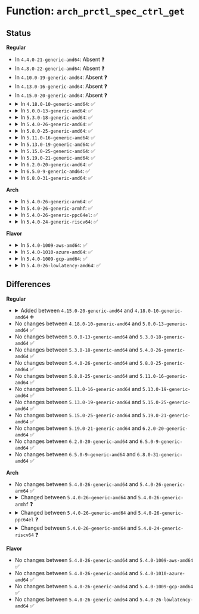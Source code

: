 # Function: <code>arch_prctl_spec_ctrl_get</code>

## Status
<b>Regular</b>
<ul>
<li>
In <code>4.4.0-21-generic-amd64</code>: Absent ❓
</li>
<li>
In <code>4.8.0-22-generic-amd64</code>: Absent ❓
</li>
<li>
In <code>4.10.0-19-generic-amd64</code>: Absent ❓
</li>
<li>
In <code>4.13.0-16-generic-amd64</code>: Absent ❓
</li>
<li>
In <code>4.15.0-20-generic-amd64</code>: Absent ❓
</li>
<li>
<details>
<summary>In <code>4.18.0-10-generic-amd64</code>: ✅</summary>

```c
int arch_prctl_spec_ctrl_get(struct task_struct * task, long unsigned int which)
```

```json
{
  "name": "arch_prctl_spec_ctrl_get",
  "collision_type": "Unique Global",
  "inline_type": "No",
  "funcs": [
    {
      "addr": 18446744071579122016,
      "name": "arch_prctl_spec_ctrl_get",
      "external": true,
      "loc": "arch/x86/kernel/cpu/bugs.c:625",
      "file": "arch/x86/kernel/cpu/bugs.c",
      "inline": "seen, unknown",
      "caller_inline": [],
      "caller_func": [
        "kernel/sys.c:__ia32_sys_prctl",
        "kernel/sys.c:__x64_sys_prctl",
        "fs/proc/array.c:proc_pid_status"
      ]
    }
  ],
  "symbols": [
    {
      "addr": 18446744071579122016,
      "name": "arch_prctl_spec_ctrl_get",
      "section": ".text",
      "bind": "STB_GLOBAL",
      "size": 109
    }
  ]
}
```
</details>
</li>
<li>
<details>
<summary>In <code>5.0.0-13-generic-amd64</code>: ✅</summary>

```c
int arch_prctl_spec_ctrl_get(struct task_struct * task, long unsigned int which)
```

```json
{
  "name": "arch_prctl_spec_ctrl_get",
  "collision_type": "Unique Global",
  "inline_type": "No",
  "funcs": [
    {
      "addr": 18446744071579128304,
      "name": "arch_prctl_spec_ctrl_get",
      "external": true,
      "loc": "arch/x86/kernel/cpu/bugs.c:921",
      "file": "arch/x86/kernel/cpu/bugs.c",
      "inline": "seen, unknown",
      "caller_inline": [],
      "caller_func": [
        "kernel/sys.c:__ia32_sys_prctl",
        "kernel/sys.c:__x64_sys_prctl",
        "fs/proc/array.c:proc_pid_status"
      ]
    }
  ],
  "symbols": [
    {
      "addr": 18446744071579128304,
      "name": "arch_prctl_spec_ctrl_get",
      "section": ".text",
      "bind": "STB_GLOBAL",
      "size": 188
    }
  ]
}
```
</details>
</li>
<li>
<details>
<summary>In <code>5.3.0-18-generic-amd64</code>: ✅</summary>

```c
int arch_prctl_spec_ctrl_get(struct task_struct * task, long unsigned int which)
```

```json
{
  "name": "arch_prctl_spec_ctrl_get",
  "collision_type": "Unique Global",
  "inline_type": "No",
  "funcs": [
    {
      "addr": 18446744071579139280,
      "name": "arch_prctl_spec_ctrl_get",
      "external": true,
      "loc": "arch/x86/kernel/cpu/bugs.c:1131",
      "file": "arch/x86/kernel/cpu/bugs.c",
      "inline": "seen, unknown",
      "caller_inline": [],
      "caller_func": [
        "kernel/sys.c:__ia32_sys_prctl",
        "kernel/sys.c:__x64_sys_prctl",
        "fs/proc/array.c:proc_pid_status"
      ]
    }
  ],
  "symbols": [
    {
      "addr": 18446744071579139280,
      "name": "arch_prctl_spec_ctrl_get",
      "section": ".text",
      "bind": "STB_GLOBAL",
      "size": 204
    }
  ]
}
```
</details>
</li>
<li>
<details>
<summary>In <code>5.4.0-26-generic-amd64</code>: ✅</summary>

```c
int arch_prctl_spec_ctrl_get(struct task_struct * task, long unsigned int which)
```

```json
{
  "name": "arch_prctl_spec_ctrl_get",
  "collision_type": "Unique Global",
  "inline_type": "No",
  "funcs": [
    {
      "addr": 18446744071579141408,
      "name": "arch_prctl_spec_ctrl_get",
      "external": true,
      "loc": "arch/x86/kernel/cpu/bugs.c:1261",
      "file": "arch/x86/kernel/cpu/bugs.c",
      "inline": "seen, unknown",
      "caller_inline": [],
      "caller_func": [
        "kernel/sys.c:__ia32_sys_prctl",
        "kernel/sys.c:__x64_sys_prctl",
        "fs/proc/array.c:proc_pid_status"
      ]
    }
  ],
  "symbols": [
    {
      "addr": 18446744071579141408,
      "name": "arch_prctl_spec_ctrl_get",
      "section": ".text",
      "bind": "STB_GLOBAL",
      "size": 204
    }
  ]
}
```
</details>
</li>
<li>
<details>
<summary>In <code>5.8.0-25-generic-amd64</code>: ✅</summary>

```c
int arch_prctl_spec_ctrl_get(struct task_struct * task, long unsigned int which)
```

```json
{
  "name": "arch_prctl_spec_ctrl_get",
  "collision_type": "Unique Global",
  "inline_type": "No",
  "funcs": [
    {
      "addr": 18446744071579156816,
      "name": "arch_prctl_spec_ctrl_get",
      "external": true,
      "loc": "arch/x86/kernel/cpu/bugs.c:1378",
      "file": "arch/x86/kernel/cpu/bugs.c",
      "inline": "seen, unknown",
      "caller_inline": [],
      "caller_func": [
        "kernel/sys.c:__do_sys_prctl",
        "fs/proc/array.c:proc_pid_status"
      ]
    }
  ],
  "symbols": [
    {
      "addr": 18446744071579156816,
      "name": "arch_prctl_spec_ctrl_get",
      "section": ".text",
      "bind": "STB_GLOBAL",
      "size": 258
    }
  ]
}
```
</details>
</li>
<li>
<details>
<summary>In <code>5.11.0-16-generic-amd64</code>: ✅</summary>

```c
int arch_prctl_spec_ctrl_get(struct task_struct * task, long unsigned int which)
```

```json
{
  "name": "arch_prctl_spec_ctrl_get",
  "collision_type": "Unique Global",
  "inline_type": "No",
  "funcs": [
    {
      "addr": 18446744071579154032,
      "name": "arch_prctl_spec_ctrl_get",
      "external": true,
      "loc": "arch/x86/kernel/cpu/bugs.c:1386",
      "file": "arch/x86/kernel/cpu/bugs.c",
      "inline": "seen, unknown",
      "caller_inline": [],
      "caller_func": [
        "kernel/sys.c:__do_sys_prctl",
        "fs/proc/array.c:task_seccomp",
        "fs/proc/array.c:task_seccomp"
      ]
    }
  ],
  "symbols": [
    {
      "addr": 18446744071579154032,
      "name": "arch_prctl_spec_ctrl_get",
      "section": ".text",
      "bind": "STB_GLOBAL",
      "size": 267
    }
  ]
}
```
</details>
</li>
<li>
<details>
<summary>In <code>5.13.0-19-generic-amd64</code>: ✅</summary>

```c
int arch_prctl_spec_ctrl_get(struct task_struct * task, long unsigned int which)
```

```json
{
  "name": "arch_prctl_spec_ctrl_get",
  "collision_type": "Unique Global",
  "inline_type": "No",
  "funcs": [
    {
      "addr": 18446744071579161376,
      "name": "arch_prctl_spec_ctrl_get",
      "external": true,
      "loc": "arch/x86/kernel/cpu/bugs.c:1386",
      "file": "arch/x86/kernel/cpu/bugs.c",
      "inline": "seen, unknown",
      "caller_inline": [],
      "caller_func": [
        "kernel/sys.c:__do_sys_prctl",
        "fs/proc/array.c:task_seccomp",
        "fs/proc/array.c:task_seccomp"
      ]
    }
  ],
  "symbols": [
    {
      "addr": 18446744071579161376,
      "name": "arch_prctl_spec_ctrl_get",
      "section": ".text",
      "bind": "STB_GLOBAL",
      "size": 268
    }
  ]
}
```
</details>
</li>
<li>
<details>
<summary>In <code>5.15.0-25-generic-amd64</code>: ✅</summary>

```c
int arch_prctl_spec_ctrl_get(struct task_struct * task, long unsigned int which)
```

```json
{
  "name": "arch_prctl_spec_ctrl_get",
  "collision_type": "Unique Global",
  "inline_type": "No",
  "funcs": [
    {
      "addr": 18446744071579191888,
      "name": "arch_prctl_spec_ctrl_get",
      "external": true,
      "loc": "arch/x86/kernel/cpu/bugs.c:1539",
      "file": "arch/x86/kernel/cpu/bugs.c",
      "inline": "seen, unknown",
      "caller_inline": [],
      "caller_func": [
        "kernel/sys.c:__do_sys_prctl",
        "fs/proc/array.c:task_seccomp",
        "fs/proc/array.c:task_seccomp"
      ]
    }
  ],
  "symbols": [
    {
      "addr": 18446744071579191888,
      "name": "arch_prctl_spec_ctrl_get",
      "section": ".text",
      "bind": "STB_GLOBAL",
      "size": 307
    }
  ]
}
```
</details>
</li>
<li>
<details>
<summary>In <code>5.19.0-21-generic-amd64</code>: ✅</summary>

```c
int arch_prctl_spec_ctrl_get(struct task_struct * task, long unsigned int which)
```

```json
{
  "name": "arch_prctl_spec_ctrl_get",
  "collision_type": "Unique Global",
  "inline_type": "No",
  "funcs": [
    {
      "addr": 18446744071579240336,
      "name": "arch_prctl_spec_ctrl_get",
      "external": true,
      "loc": "arch/x86/kernel/cpu/bugs.c:2041",
      "file": "arch/x86/kernel/cpu/bugs.c",
      "inline": "seen, unknown",
      "caller_inline": [],
      "caller_func": [
        "kernel/sys.c:__do_sys_prctl",
        "fs/proc/array.c:task_seccomp",
        "fs/proc/array.c:task_seccomp"
      ]
    }
  ],
  "symbols": [
    {
      "addr": 18446744071579240336,
      "name": "arch_prctl_spec_ctrl_get",
      "section": ".text",
      "bind": "STB_GLOBAL",
      "size": 400
    }
  ]
}
```
</details>
</li>
<li>
<details>
<summary>In <code>6.2.0-20-generic-amd64</code>: ✅</summary>

```c
int arch_prctl_spec_ctrl_get(struct task_struct * task, long unsigned int which)
```

```json
{
  "name": "arch_prctl_spec_ctrl_get",
  "collision_type": "Unique Global",
  "inline_type": "No",
  "funcs": [
    {
      "addr": 18446744071579299840,
      "name": "arch_prctl_spec_ctrl_get",
      "external": true,
      "loc": "arch/x86/kernel/cpu/bugs.c:2092",
      "file": "arch/x86/kernel/cpu/bugs.c",
      "inline": "seen, unknown",
      "caller_inline": [],
      "caller_func": [
        "kernel/sys.c:__do_sys_prctl",
        "fs/proc/array.c:task_seccomp",
        "fs/proc/array.c:task_seccomp"
      ]
    }
  ],
  "symbols": [
    {
      "addr": 18446744071579299840,
      "name": "arch_prctl_spec_ctrl_get",
      "section": ".text",
      "bind": "STB_GLOBAL",
      "size": 408
    }
  ]
}
```
</details>
</li>
<li>
<details>
<summary>In <code>6.5.0-9-generic-amd64</code>: ✅</summary>

```c
int arch_prctl_spec_ctrl_get(struct task_struct * task, long unsigned int which)
```

```json
{
  "name": "arch_prctl_spec_ctrl_get",
  "collision_type": "Unique Global",
  "inline_type": "No",
  "funcs": [
    {
      "addr": 18446744071579306192,
      "name": "arch_prctl_spec_ctrl_get",
      "external": true,
      "loc": "arch/x86/kernel/cpu/bugs.c:2203",
      "file": "arch/x86/kernel/cpu/bugs.c",
      "inline": "seen, unknown",
      "caller_inline": [],
      "caller_func": [
        "kernel/sys.c:__do_sys_prctl",
        "fs/proc/array.c:task_seccomp",
        "fs/proc/array.c:task_seccomp"
      ]
    }
  ],
  "symbols": [
    {
      "addr": 18446744071579306192,
      "name": "arch_prctl_spec_ctrl_get",
      "section": ".text",
      "bind": "STB_GLOBAL",
      "size": 362
    }
  ]
}
```
</details>
</li>
<li>
<details>
<summary>In <code>6.8.0-31-generic-amd64</code>: ✅</summary>

```c
int arch_prctl_spec_ctrl_get(struct task_struct * task, long unsigned int which)
```

```json
{
  "name": "arch_prctl_spec_ctrl_get",
  "collision_type": "Unique Global",
  "inline_type": "No",
  "funcs": [
    {
      "addr": 18446744071579337136,
      "name": "arch_prctl_spec_ctrl_get",
      "external": true,
      "loc": "arch/x86/kernel/cpu/bugs.c:2345",
      "file": "arch/x86/kernel/cpu/bugs.c",
      "inline": "seen, unknown",
      "caller_inline": [],
      "caller_func": [
        "kernel/sys.c:__do_sys_prctl",
        "fs/proc/array.c:task_seccomp",
        "fs/proc/array.c:task_seccomp"
      ]
    }
  ],
  "symbols": [
    {
      "addr": 18446744071579337136,
      "name": "arch_prctl_spec_ctrl_get",
      "section": ".text",
      "bind": "STB_GLOBAL",
      "size": 421
    }
  ]
}
```
</details>
</li>
</ul>
<b>Arch</b>
<ul>
<li>
<details>
<summary>In <code>5.4.0-26-generic-arm64</code>: ✅</summary>

```c
int arch_prctl_spec_ctrl_get(struct task_struct * task, long unsigned int which)
```

```json
{
  "name": "arch_prctl_spec_ctrl_get",
  "collision_type": "Unique Global",
  "inline_type": "No",
  "funcs": [
    {
      "addr": 18446603336490336552,
      "name": "arch_prctl_spec_ctrl_get",
      "external": true,
      "loc": "arch/arm64/kernel/ssbd.c:121",
      "file": "arch/arm64/kernel/ssbd.c",
      "inline": "seen, unknown",
      "caller_inline": [],
      "caller_func": [
        "kernel/sys.c:__arm64_sys_prctl",
        "fs/proc/array.c:proc_pid_status"
      ]
    }
  ],
  "symbols": [
    {
      "addr": 18446603336490336552,
      "name": "arch_prctl_spec_ctrl_get",
      "section": ".text",
      "bind": "STB_GLOBAL",
      "size": 168
    }
  ]
}
```
</details>
</li>
<li>
<details>
<summary>In <code>5.4.0-26-generic-armhf</code>: ✅</summary>

```c
int arch_prctl_spec_ctrl_get(struct task_struct * t, long unsigned int which)
```

```json
{
  "name": "arch_prctl_spec_ctrl_get",
  "collision_type": "Unique Global",
  "inline_type": "No",
  "funcs": [
    {
      "addr": 3224822536,
      "name": "arch_prctl_spec_ctrl_get",
      "external": true,
      "loc": "kernel/sys.c:2266",
      "file": "kernel/sys.c",
      "inline": "seen, unknown",
      "caller_inline": [],
      "caller_func": [
        "kernel/sys.c:__se_sys_prctl",
        "fs/proc/array.c:proc_pid_status"
      ]
    }
  ],
  "symbols": [
    {
      "addr": 3224822536,
      "name": "arch_prctl_spec_ctrl_get",
      "section": ".text",
      "bind": "STB_WEAK",
      "size": 28
    }
  ]
}
```
</details>
</li>
<li>
<details>
<summary>In <code>5.4.0-26-generic-ppc64el</code>: ✅</summary>

```c
int arch_prctl_spec_ctrl_get(struct task_struct * t, long unsigned int which)
```

```json
{
  "name": "arch_prctl_spec_ctrl_get",
  "collision_type": "Unique Global",
  "inline_type": "No",
  "funcs": [
    {
      "addr": 13835058055283611360,
      "name": "arch_prctl_spec_ctrl_get",
      "external": true,
      "loc": "kernel/sys.c:2266",
      "file": "kernel/sys.c",
      "inline": "seen, unknown",
      "caller_inline": [],
      "caller_func": [
        "kernel/sys.c:__se_sys_prctl",
        "fs/proc/array.c:proc_pid_status"
      ]
    }
  ],
  "symbols": [
    {
      "addr": 13835058055283611360,
      "name": "arch_prctl_spec_ctrl_get",
      "section": ".text",
      "bind": "STB_WEAK",
      "size": 16
    }
  ]
}
```
</details>
</li>
<li>
<details>
<summary>In <code>5.4.0-24-generic-riscv64</code>: ✅</summary>

```c
int arch_prctl_spec_ctrl_get(struct task_struct * t, long unsigned int which)
```

```json
{
  "name": "arch_prctl_spec_ctrl_get",
  "collision_type": "Unique Global",
  "inline_type": "No",
  "funcs": [
    {
      "addr": 18446743936271468964,
      "name": "arch_prctl_spec_ctrl_get",
      "external": true,
      "loc": "kernel/sys.c:2266",
      "file": "kernel/sys.c",
      "inline": "seen, unknown",
      "caller_inline": [],
      "caller_func": [
        "kernel/sys.c:__se_sys_prctl",
        "fs/proc/array.c:proc_pid_status"
      ]
    }
  ],
  "symbols": [
    {
      "addr": 18446743936271468964,
      "name": "arch_prctl_spec_ctrl_get",
      "section": ".text",
      "bind": "STB_WEAK",
      "size": 28
    }
  ]
}
```
</details>
</li>
</ul>
<b>Flavor</b>
<ul>
<li>
<details>
<summary>In <code>5.4.0-1009-aws-amd64</code>: ✅</summary>

```c
int arch_prctl_spec_ctrl_get(struct task_struct * task, long unsigned int which)
```

```json
{
  "name": "arch_prctl_spec_ctrl_get",
  "collision_type": "Unique Global",
  "inline_type": "No",
  "funcs": [
    {
      "addr": 18446744071579141776,
      "name": "arch_prctl_spec_ctrl_get",
      "external": true,
      "loc": "arch/x86/kernel/cpu/bugs.c:1261",
      "file": "arch/x86/kernel/cpu/bugs.c",
      "inline": "seen, unknown",
      "caller_inline": [],
      "caller_func": [
        "kernel/sys.c:__ia32_sys_prctl",
        "kernel/sys.c:__x64_sys_prctl",
        "fs/proc/array.c:proc_pid_status"
      ]
    }
  ],
  "symbols": [
    {
      "addr": 18446744071579141776,
      "name": "arch_prctl_spec_ctrl_get",
      "section": ".text",
      "bind": "STB_GLOBAL",
      "size": 204
    }
  ]
}
```
</details>
</li>
<li>
<details>
<summary>In <code>5.4.0-1010-azure-amd64</code>: ✅</summary>

```c
int arch_prctl_spec_ctrl_get(struct task_struct * task, long unsigned int which)
```

```json
{
  "name": "arch_prctl_spec_ctrl_get",
  "collision_type": "Unique Global",
  "inline_type": "No",
  "funcs": [
    {
      "addr": 18446744071579073008,
      "name": "arch_prctl_spec_ctrl_get",
      "external": true,
      "loc": "arch/x86/kernel/cpu/bugs.c:1261",
      "file": "arch/x86/kernel/cpu/bugs.c",
      "inline": "seen, unknown",
      "caller_inline": [],
      "caller_func": [
        "kernel/sys.c:__ia32_sys_prctl",
        "kernel/sys.c:__x64_sys_prctl",
        "fs/proc/array.c:proc_pid_status"
      ]
    }
  ],
  "symbols": [
    {
      "addr": 18446744071579073008,
      "name": "arch_prctl_spec_ctrl_get",
      "section": ".text",
      "bind": "STB_GLOBAL",
      "size": 204
    }
  ]
}
```
</details>
</li>
<li>
<details>
<summary>In <code>5.4.0-1009-gcp-amd64</code>: ✅</summary>

```c
int arch_prctl_spec_ctrl_get(struct task_struct * task, long unsigned int which)
```

```json
{
  "name": "arch_prctl_spec_ctrl_get",
  "collision_type": "Unique Global",
  "inline_type": "No",
  "funcs": [
    {
      "addr": 18446744071579141328,
      "name": "arch_prctl_spec_ctrl_get",
      "external": true,
      "loc": "arch/x86/kernel/cpu/bugs.c:1261",
      "file": "arch/x86/kernel/cpu/bugs.c",
      "inline": "seen, unknown",
      "caller_inline": [],
      "caller_func": [
        "kernel/sys.c:__ia32_sys_prctl",
        "kernel/sys.c:__x64_sys_prctl",
        "fs/proc/array.c:proc_pid_status"
      ]
    }
  ],
  "symbols": [
    {
      "addr": 18446744071579141328,
      "name": "arch_prctl_spec_ctrl_get",
      "section": ".text",
      "bind": "STB_GLOBAL",
      "size": 204
    }
  ]
}
```
</details>
</li>
<li>
<details>
<summary>In <code>5.4.0-26-lowlatency-amd64</code>: ✅</summary>

```c
int arch_prctl_spec_ctrl_get(struct task_struct * task, long unsigned int which)
```

```json
{
  "name": "arch_prctl_spec_ctrl_get",
  "collision_type": "Unique Global",
  "inline_type": "No",
  "funcs": [
    {
      "addr": 18446744071579146464,
      "name": "arch_prctl_spec_ctrl_get",
      "external": true,
      "loc": "arch/x86/kernel/cpu/bugs.c:1261",
      "file": "arch/x86/kernel/cpu/bugs.c",
      "inline": "seen, unknown",
      "caller_inline": [],
      "caller_func": [
        "kernel/sys.c:__ia32_sys_prctl",
        "kernel/sys.c:__x64_sys_prctl",
        "fs/proc/array.c:proc_pid_status"
      ]
    }
  ],
  "symbols": [
    {
      "addr": 18446744071579146464,
      "name": "arch_prctl_spec_ctrl_get",
      "section": ".text",
      "bind": "STB_GLOBAL",
      "size": 204
    }
  ]
}
```
</details>
</li>
</ul>

## Differences
<b>Regular</b>
<ul>
<li>
<details>
<summary>Added between <code>4.15.0-20-generic-amd64</code> and <code>4.18.0-10-generic-amd64</code> ➕</summary>

```c
int arch_prctl_spec_ctrl_get(struct task_struct * task, long unsigned int which)
```
</details>
</li>
<li>
No changes between <code>4.18.0-10-generic-amd64</code> and <code>5.0.0-13-generic-amd64</code> ✅
</li>
<li>
No changes between <code>5.0.0-13-generic-amd64</code> and <code>5.3.0-18-generic-amd64</code> ✅
</li>
<li>
No changes between <code>5.3.0-18-generic-amd64</code> and <code>5.4.0-26-generic-amd64</code> ✅
</li>
<li>
No changes between <code>5.4.0-26-generic-amd64</code> and <code>5.8.0-25-generic-amd64</code> ✅
</li>
<li>
No changes between <code>5.8.0-25-generic-amd64</code> and <code>5.11.0-16-generic-amd64</code> ✅
</li>
<li>
No changes between <code>5.11.0-16-generic-amd64</code> and <code>5.13.0-19-generic-amd64</code> ✅
</li>
<li>
No changes between <code>5.13.0-19-generic-amd64</code> and <code>5.15.0-25-generic-amd64</code> ✅
</li>
<li>
No changes between <code>5.15.0-25-generic-amd64</code> and <code>5.19.0-21-generic-amd64</code> ✅
</li>
<li>
No changes between <code>5.19.0-21-generic-amd64</code> and <code>6.2.0-20-generic-amd64</code> ✅
</li>
<li>
No changes between <code>6.2.0-20-generic-amd64</code> and <code>6.5.0-9-generic-amd64</code> ✅
</li>
<li>
No changes between <code>6.5.0-9-generic-amd64</code> and <code>6.8.0-31-generic-amd64</code> ✅
</li>
</ul>
<b>Arch</b>
<ul>
<li>
No changes between <code>5.4.0-26-generic-amd64</code> and <code>5.4.0-26-generic-arm64</code> ✅
</li>
<li>
<details>
<summary>Changed between <code>5.4.0-26-generic-amd64</code> and <code>5.4.0-26-generic-armhf</code> ❓</summary>
<ul>
<li>
<b>Param added. </b>
<code>struct task_struct * t</code>
</li>
<li>
<b>Param removed. </b>
<code>struct task_struct * task</code>
</li>
</ul>
</details>
</li>
<li>
<details>
<summary>Changed between <code>5.4.0-26-generic-amd64</code> and <code>5.4.0-26-generic-ppc64el</code> ❓</summary>
<ul>
<li>
<b>Param added. </b>
<code>struct task_struct * t</code>
</li>
<li>
<b>Param removed. </b>
<code>struct task_struct * task</code>
</li>
</ul>
</details>
</li>
<li>
<details>
<summary>Changed between <code>5.4.0-26-generic-amd64</code> and <code>5.4.0-24-generic-riscv64</code> ❓</summary>
<ul>
<li>
<b>Param added. </b>
<code>struct task_struct * t</code>
</li>
<li>
<b>Param removed. </b>
<code>struct task_struct * task</code>
</li>
</ul>
</details>
</li>
</ul>
<b>Flavor</b>
<ul>
<li>
No changes between <code>5.4.0-26-generic-amd64</code> and <code>5.4.0-1009-aws-amd64</code> ✅
</li>
<li>
No changes between <code>5.4.0-26-generic-amd64</code> and <code>5.4.0-1010-azure-amd64</code> ✅
</li>
<li>
No changes between <code>5.4.0-26-generic-amd64</code> and <code>5.4.0-1009-gcp-amd64</code> ✅
</li>
<li>
No changes between <code>5.4.0-26-generic-amd64</code> and <code>5.4.0-26-lowlatency-amd64</code> ✅
</li>
</ul>
